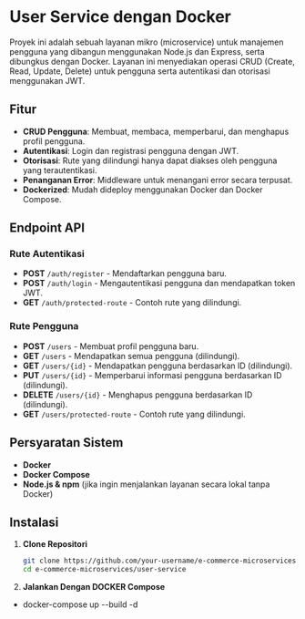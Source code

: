 # User Service dengan Docker

Proyek ini adalah sebuah layanan mikro (microservice) untuk manajemen pengguna yang dibangun menggunakan Node.js dan Express, serta dibungkus dengan Docker. Layanan ini menyediakan operasi CRUD (Create, Read, Update, Delete) untuk pengguna serta autentikasi dan otorisasi menggunakan JWT.

## Fitur

- **CRUD Pengguna**: Membuat, membaca, memperbarui, dan menghapus profil pengguna.
- **Autentikasi**: Login dan registrasi pengguna dengan JWT.
- **Otorisasi**: Rute yang dilindungi hanya dapat diakses oleh pengguna yang terautentikasi.
- **Penanganan Error**: Middleware untuk menangani error secara terpusat.
- **Dockerized**: Mudah dideploy menggunakan Docker dan Docker Compose.

## Endpoint API

### Rute Autentikasi

- **POST** `/auth/register` - Mendaftarkan pengguna baru.
- **POST** `/auth/login` - Mengautentikasi pengguna dan mendapatkan token JWT.
- **GET** `/auth/protected-route` - Contoh rute yang dilindungi.

### Rute Pengguna

- **POST** `/users` - Membuat profil pengguna baru.
- **GET** `/users` - Mendapatkan semua pengguna (dilindungi).
- **GET** `/users/{id}` - Mendapatkan pengguna berdasarkan ID (dilindungi).
- **PUT** `/users/{id}` - Memperbarui informasi pengguna berdasarkan ID (dilindungi).
- **DELETE** `/users/{id}` - Menghapus pengguna berdasarkan ID (dilindungi).
- **GET** `/users/protected-route` - Contoh rute yang dilindungi.

## Persyaratan Sistem

- **Docker**
- **Docker Compose**
- **Node.js & npm** (jika ingin menjalankan layanan secara lokal tanpa Docker)

## Instalasi

1. **Clone Repositori**

   ```bash
   git clone https://github.com/your-username/e-commerce-microservices.git
   cd e-commerce-microservices/user-service

2. **Jalankan Dengan DOCKER Compose**
- docker-compose up --build -d